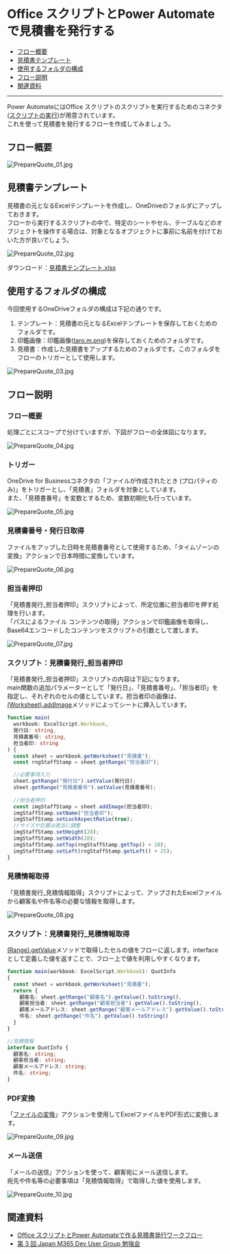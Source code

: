 # Office スクリプトとPower Automateで見積書を発行する

- [フロー概要](#フロー概要)
- [見積書テンプレート](#見積書テンプレート)
- [使用するフォルダの構成](#使用するフォルダの構成)
- [フロー説明](#フロー説明)
- [関連資料](#関連資料)

---

Power AutomateにはOffice スクリプトのスクリプトを実行するためのコネクタ([スクリプトの実行](https://docs.microsoft.com/ja-jp/connectors/excelonlinebusiness/?WT.mc_id=M365-MVP-4029057#%E3%82%B9%E3%82%AF%E3%83%AA%E3%83%97%E3%83%88%E3%81%AE%E5%AE%9F%E8%A1%8C))が用意されています。  
これを使って見積書を発行するフローを作成してみましょう。

## フロー概要

![PrepareQuote_01.jpg](images/PrepareQuote_01.jpg)

## 見積書テンプレート

見積書の元となるExcelテンプレートを作成し、OneDriveのフォルダにアップしておきます。  
フローから実行するスクリプトの中で、特定のシートやセル、テーブルなどのオブジェクトを操作する場合は、対象となるオブジェクトに事前に名前を付けておいた方が良いでしょう。  

![PrepareQuote_02.jpg](images/PrepareQuote_02.jpg)

ダウンロード：[見積書テンプレート.xlsx](files/見積書テンプレート.xlsx)

## 使用するフォルダの構成

今回使用するOneDriveフォルダの構成は下記の通りです。  

1. テンプレート：見積書の元となるExcelテンプレートを保存しておくためのフォルダです。
1. 印鑑画像：印鑑画像([taro.m.png](files/taro.m.png))を保存しておくためのフォルダです。
1. 見積書：作成した見積書をアップするためのフォルダです。このフォルダをフローのトリガーとして使用します。

![PrepareQuote_03.jpg](images/PrepareQuote_03.jpg)

## フロー説明

### フロー概要

処理ごとにスコープで分けていますが、下図がフローの全体図になります。  

![PrepareQuote_04.jpg](images/PrepareQuote_04.jpg)

### トリガー

OneDrive for Businessコネクタの「ファイルが作成されたとき (プロパティのみ)」をトリガーとし、「見積書」フォルダを対象としています。  
また、「見積書番号」を変数とするため、変数初期化も行っています。  

![PrepareQuote_05.jpg](images/PrepareQuote_05.jpg)

### 見積書番号・発行日取得

ファイルをアップした日時を見積書番号として使用するため、「タイムゾーンの変換」アクションで日本時間に変換しています。  

![PrepareQuote_06.jpg](images/PrepareQuote_06.jpg)

### 担当者押印

「見積書発行_担当者押印」スクリプトによって、所定位置に担当者印を押す処理を行います。  
「パスによるファイル コンテンツの取得」アクションで印鑑画像を取得し、Base64エンコードしたコンテンツをスクリプトの引数として渡します。  

![PrepareQuote_07.jpg](images/PrepareQuote_07.jpg)

### スクリプト：見積書発行_担当者押印

「見積書発行_担当者押印」スクリプトの内容は下記になります。  
main関数の追加パラメーターとして「発行日」、「見積書番号」、「担当者印」を指定し、それぞれのセルの値としています。担当者印の画像は、[(Worksheet).addImage](https://docs.microsoft.com/ja-jp/javascript/api/office-scripts/excelscript/excelscript.worksheet?WT.mc_id=M365-MVP-4029057#addImage_base64ImageString_)メソッドによってシートに挿入しています。  

```typescript:見積書発行_担当者押印.ts
function main(
  workbook: ExcelScript.Workbook,
  発行日: string,
  見積書番号: string,
  担当者印: string
) {
  const sheet = workbook.getWorksheet("見積書");
  const rngStaffStamp = sheet.getRange("担当者印");

  //必要事項入力
  sheet.getRange("発行日").setValue(発行日);
  sheet.getRange("見積書番号").setValue(見積書番号);
  
  //担当者押印
  const imgStaffStamp = sheet.addImage(担当者印);
  imgStaffStamp.setName("担当者印");
  imgStaffStamp.setLockAspectRatio(true);
  //サイズや位置は適当に調整
  imgStaffStamp.setHeight(28);
  imgStaffStamp.setWidth(28);
  imgStaffStamp.setTop(rngStaffStamp.getTop() + 10);
  imgStaffStamp.setLeft(rngStaffStamp.getLeft() + 25);
}
```

### 見積情報取得

「見積書発行_見積情報取得」スクリプトによって、アップされたExcelファイルから顧客名や件名等の必要な情報を取得します。  

![PrepareQuote_08.jpg](images/PrepareQuote_08.jpg)

### スクリプト：見積書発行_見積情報取得

[(Range).getValue](https://docs.microsoft.com/ja-jp/javascript/api/office-scripts/excelscript/excelscript.range?WT.mc_id=M365-MVP-4029057#getValue__)メソッドで取得したセルの値をフローに返します。interfaceとして定義した値を返すことで、フロー上で値を利用しやすくなります。  

```typescript:見積書発行_見積情報取得.ts
function main(workbook: ExcelScript.Workbook): QuotInfo
{
  const sheet = workbook.getWorksheet("見積書");
  return {
    顧客名: sheet.getRange("顧客名").getValue().toString(),
    顧客担当者: sheet.getRange("顧客担当者").getValue().toString(),
    顧客メールアドレス: sheet.getRange("顧客メールアドレス").getValue().toString(),
    件名: sheet.getRange("件名").getValue().toString()
  }
}

//見積情報
interface QuotInfo {
  顧客名: string;
  顧客担当者: string;
  顧客メールアドレス: string;
  件名: string;
}
```

### PDF変換

「[ファイルの変換](https://docs.microsoft.com/ja-jp/connectors/onedriveforbusiness/?WT.mc_id=M365-MVP-4029057#%E3%83%95%E3%82%A1%E3%82%A4%E3%83%AB%E3%81%AE%E5%A4%89%E6%8F%9B-(%E3%83%97%E3%83%AC%E3%83%93%E3%83%A5%E3%83%BC))」アクションを使用してExcelファイルをPDF形式に変換します。  

![PrepareQuote_09.jpg](images/PrepareQuote_09.jpg)

### メール送信

「メールの送信」アクションを使って、顧客宛にメール送信します。  
宛先や件名等の必要事項は「見積情報取得」で取得した値を使用します。  

![PrepareQuote_10.jpg](images/PrepareQuote_10.jpg)

## 関連資料

- [Office スクリプトとPower Automateで作る見積書発行ワークフロー](https://www.ka-net.org/blog/?p=13601)
- [第 3 回 Japan M365 Dev User Group 勉強会](https://jpm365dev.connpass.com/event/207225/)